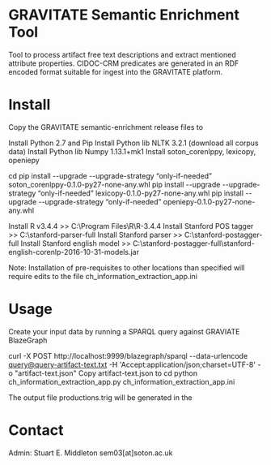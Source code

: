 # GRAVITATE Semantic Enrichment Tool

Tool to process artifact free text descriptions and extract mentioned attribute properties. CIDOC-CRM predicates are generated in an RDF encoded format suitable for ingest into the GRAVITATE platform.

# Install

Copy the GRAVITATE semantic-enrichment release files to <install dir>

Install Python 2.7 and Pip
Install Python lib NLTK 3.2.1 (download all corpus data)
Install Python lib Numpy 1.13.1+mk1
Install soton_corenlppy, lexicopy, openiepy

cd <install dir>
pip install --upgrade --upgrade-strategy “only-if-needed” soton_corenlppy-0.1.0-py27-none-any.whl
pip install --upgrade --upgrade-strategy “only-if-needed” lexicopy-0.1.0-py27-none-any.whl
pip install --upgrade --upgrade-strategy “only-if-needed” openiepy-0.1.0-py27-none-any.whl

Install R v3.4.4 >> C:\Program Files\R\R-3.4.4
Install Stanford POS tagger >> C:\stanford-parser-full
Install Stanford parser >> C:\stanford-postagger-full
Install Stanford english model >> C:\stanford-postagger-full\stanford-english-corenlp-2016-10-31-models.jar

Note: Installation of pre-requisites to other locations than specified will require edits to the file ch_information_extraction_app.ini

# Usage

Create your input data by running a SPARQL query against GRAVIATE BlazeGraph

curl -X POST http://localhost:9999/blazegraph/sparql --data-urlencode query@query-artifact-text.txt -H 'Accept:application/json;charset=UTF-8' -o "artifact-text.json"
Copy artifact-text.json to <install dir>
cd <install dir>
python ch_information_extraction_app.py ch_information_extraction_app.ini

The output file productions.trig will be generated in the <install dir>

# Contact

Admin: Stuart E. Middleton sem03[at]soton.ac.uk
